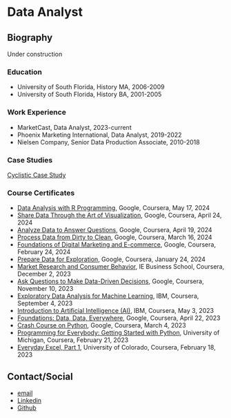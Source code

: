 # Data Analyst

## Biography

Under construction

### Education
- University of South Florida, History MA, 2006-2009
- University of South Florida, History BA, 2001-2005
  
### Work Experience
- MarketCast, Data Analyst, 2023-current
- Phoenix Marketing International, Data Analyst, 2019-2022
- Nielsen Company, Senior Data Production Associate, 2010-2018

### Case Studies
[Cyclistic Case Study](https://github.com/philip-hawkins-git/portfolio/blob/main/CyclisticCaseStudy.ipynb)

### Course Certificates
- [Data Analysis with R Programming](https://github.com/philip-hawkins-git/philip-hawkins-git.github.io/blob/main/docs/Coursera%20KYNGPU8TU99P.pdf), Google, Coursera, May 17, 2024
- [Share Data Through the Art of Visualization](https://github.com/philip-hawkins-git/philip-hawkins-git.github.io/blob/main/docs/Coursera%20KH5VEXGDDJ36.pdf), Google, Coursera, April 24, 2024
- [Analyze Data to Answer Questions](https://github.com/philip-hawkins-git/philip-hawkins-git.github.io/blob/main/docs/Coursera%20RT8KYD5VB659.pdf), Google, Coursera, April 19, 2024
- [Process Data from Dirty to Clean](https://github.com/philip-hawkins-git/philip-hawkins-git.github.io/blob/main/docs/Coursera%207JQUQLQ3X4HJ.pdf), Google, Coursera, March 16, 2024
- [Foundations of Digital Marketing and E-commerce](https://github.com/philip-hawkins-git/philip-hawkins-git.github.io/blob/main/docs/Coursera%20M96QXCW8XTGX.pdf), Google, Coursera, February 24, 2024
- [Prepare Data for Exploration](https://github.com/philip-hawkins-git/philip-hawkins-git.github.io/blob/main/docs/Coursera%20QFU9ZAWCYDZL.pdf), Google, Coursera, January 24, 2024
- [Market Research and Consumer Behavior](https://github.com/philip-hawkins-git/philip-hawkins-git.github.io/blob/main/docs/Coursera%20JD5GNV6ZAXCM.pdf), IE Business School, Coursera, December 2, 2023
- [Ask Questions to Make Data-Driven Decisions](https://github.com/philip-hawkins-git/philip-hawkins-git.github.io/blob/main/docs/Coursera%20Z42TU8KRNU3K.pdf), Google, Coursera, November 10, 2023
- [Exploratory Data Analysis for Machine Learning](https://github.com/philip-hawkins-git/philip-hawkins-git.github.io/blob/main/docs/Coursera%20PSDSU8SU3UCJ.pdf), IBM, Coursera, September 4, 2023
- [Introduction to Artificial Intelligence (AI)](https://github.com/philip-hawkins-git/philip-hawkins-git.github.io/blob/main/docs/Coursera%2095TF7RQDBQRD.pdf), IBM, Coursera, May 3, 2023
- [Foundations: Data, Data, Everywhere](https://github.com/philip-hawkins-git/philip-hawkins-git.github.io/blob/main/docs/Coursera%20MRKEEGM3GPW8.pdf), Google, Coursera, April 22, 2023
- [Crash Course on Python](https://github.com/philip-hawkins-git/philip-hawkins-git.github.io/blob/main/docs/Coursera%20GTNU3W4CTPKW.pdf), Google, Coursera, March 4, 2023
- [Programming for Everybody: Getting Started with Python](https://github.com/philip-hawkins-git/philip-hawkins-git.github.io/blob/main/docs/Coursera%20D5EJQ898YJ3R.pdf), University of Michigan, Coursera, February 21, 2023
- [Everyday Excel, Part 1](https://github.com/philip-hawkins-git/philip-hawkins-git.github.io/blob/main/docs/Coursera%20XMP55EC2S6BQ.pdf), University of Colorado, Coursera, February 18, 2023

## Contact/Social
- [email](mailto:mephilhawkins@gmail.com)
- [Linkedin](https://www.linkedin.com/in/philip-hawkins-656a48293)
- [Github](https://github.com/philip-hawkins-git/)
